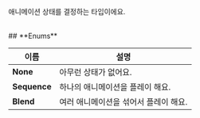 
애니메이션 상태를 결정하는 타입이에요. 
<br>
## **Enums**

 **이름** | **설명** |
 --- | --- |
**None** |아무런 상태가 없어요. |
**Sequence** |하나의 애니메이션을 플레이 해요. |
**Blend** |여러 애니메이션을 섞어서 플레이 해요. |
